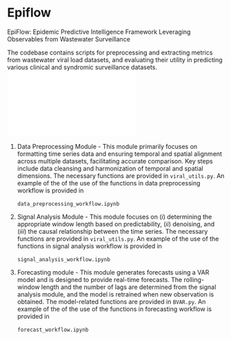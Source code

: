 # Epiflow

EpiFlow: Epidemic Predictive Intelligence Framework Leveraging Observables from Wastewater Surveillance

The codebase contains scripts for preprocessing and extracting metrics from wastewater viral load datasets, and evaluating their utility in predicting various clinical and syndromic surveillance datasets. 
![Pipeline](./images/EpiFlow.pdf?raw=true "Title")


1. Data Preprocessing Module - This module primarily focuses on formatting time series data and ensuring temporal and spatial alignment across multiple datasets, facilitating accurate comparison. Key steps include data cleansing and harmonization of temporal and spatial dimensions. The necessary functions are provided in `viral_utils.py`. An example of the of the use of the functions in data preprocessing workflow is provided in
    ```
   data_preprocessing_workflow.ipynb
    ```
3. Signal Analysis Module - This module focuses on ($i$) determining the appropriate window length based on predictability, ($ii$) denoising, and ($iii$) the causal relationship between the time series. The necessary functions are provided in `viral_utils.py`. An example of the use of the functions in signal analysis workflow is provided in
   ```
   signal_analysis_workflow.ipynb
   ```
4. Forecasting module - This module generates forecasts using a VAR model and is designed to provide real-time forecasts. The rolling-window length and the number of lags are determined from the signal analysis module, and the model is retrained when new observation is obtained. The model-related functions are provided in `BVAR.py`. An example of the of the use of the functions in forecasting workflow is provided in
   ```
   forecast_workflow.ipynb
   ```


